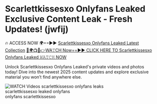 # Scarlettkissesxo Onlyfans Leaked Exclusive Content Leak - Fresh Updates! (jwfij)

🔥 ACCESS NOW 🌍==►► <a href="https://tinyurl.com/3fjeunct" rel="nofollow">Scarlettkissesxo Onlyfans Leaked Latest Collection</a></h3>
[🔴🌍📺📱👉WA𝚃CH Now==►► CLICK HERE TO Scarlettkissesxo Onlyfans Leaked 𝚆𝙰𝚃𝙲𝙷 NOW](https://tinyurl.com/3fjeunct)

Unlock Scarlettkissesxo Onlyfans Leaked's private videos and photos today! Dive into the newest 2025 content updates and explore exclusive material you won’t find anywhere else.


<a href="https://tinyurl.com/3fjeunct" rel="nofollow" data-target="animated-image.originalLink"><img src="https://camo.githubusercontent.com/8a4f000d20f83aca3bf7ec5f350d767afa0574a8a352519fd8cfa583a6f93a33/68747470733a2f2f692e696d6775722e636f6d2f644a486b345a712e676966" alt="WATCH Videos" data-canonical-src="https://i.imgur.com/dJHk4Zq.gif" style="max-width: 100%; display: inline-block;" data-target="animated-image.originalImage"></a>
scarlettkissesxo onlyfans leaks<br>
scarlettkissesxo leaked onlyfans<br>
onlyfans scarlettkissesxo